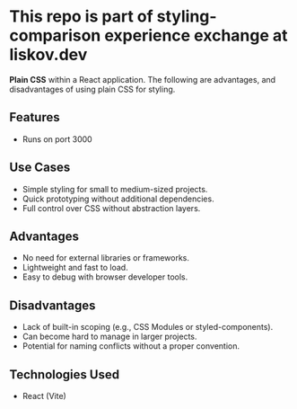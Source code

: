 # This repo is part of styling-comparison experience exchange at liskov.dev

**Plain CSS** within a React application. The following are advantages, and disadvantages of using plain CSS for styling.

## Features

- Runs on port 3000

## Use Cases

- Simple styling for small to medium-sized projects.
- Quick prototyping without additional dependencies.
- Full control over CSS without abstraction layers.

## Advantages

- No need for external libraries or frameworks.
- Lightweight and fast to load.
- Easy to debug with browser developer tools.

## Disadvantages

- Lack of built-in scoping (e.g., CSS Modules or styled-components).
- Can become hard to manage in larger projects.
- Potential for naming conflicts without a proper convention.

## Technologies Used

- React (Vite)
